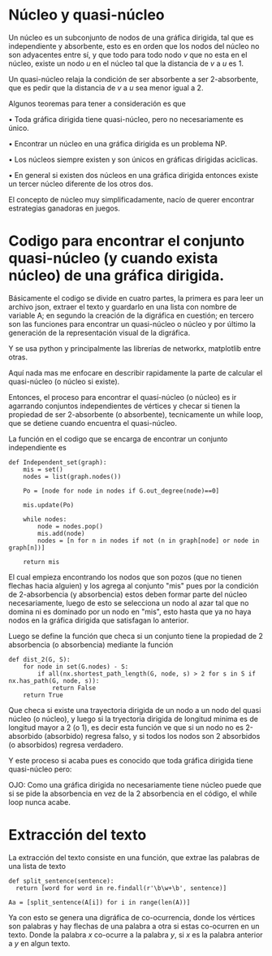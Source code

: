 # Núcleo y quasi-núcleo
Un núcleo es un subconjunto de nodos de una gráfica dirigida, tal que es independiente y absorbente, esto es en orden que los nodos del núcleo no son adyacentes entre sí, y que todo para todo nodo $v$ que no esta en el núcleo, existe un nodo $u$ en el núcleo tal que la distancia de $v$ a $u$ es 1.

Un quasi-núcleo relaja la condición de ser absorbente a ser 2-absorbente, que es pedir que la distancia de $v$ a $u$ sea menor igual a 2.

Algunos teoremas para tener a consideración es que

  $\bullet$ Toda gráfica dirigida tiene quasi-núcleo, pero no necesariamente es único.

  $\bullet$ Encontrar un núcleo en una gráfica dirigida es un problema NP.

  $\bullet$ Los núcleos siempre existen y son únicos en gráficas dirigidas aciclicas.

  $\bullet$ En general si existen dos núcleos en una gráfica dirigida entonces existe un tercer núcleo diferente de los otros dos.

El concepto de núcleo muy simplificadamente, nacío de querer encontrar estrategias ganadoras en juegos.

# Codigo para encontrar el conjunto quasi-núcleo (y cuando exista núcleo) de una gráfica dirigida.

Básicamente el codigo se divide en cuatro partes, la primera es para leer un archivo json, extraer el texto y guardarlo en una lista con nombre de variable A; en segundo la creación de la digráfica en cuestión; en tercero son las funciones para encontrar un quasi-núcleo o núcleo y por último la generación de la representación visual de la digráfica.

Y se usa python y principalmente las librerías de networkx, matplotlib entre otras.
  
Aquí nada mas me enfocare en describir rapidamente la parte de calcular el quasi-núcleo (o núcleo si existe).

Entonces, el proceso para encontrar el quasí-núcleo (o núcleo) es ir agarrando conjuntos independientes de vértices y checar si tienen la propiedad de ser 2-absorbente (o absorbente), tecnicamente un while loop, que se detiene cuando encuentra el quasi-núcleo.

La función en el codigo que se encarga de encontrar un conjunto independiente es 

    def Independent_set(graph):
        mis = set()
        nodes = list(graph.nodes())
    
        Po = [node for node in nodes if G.out_degree(node)==0]
    
        mis.update(Po)
    
        while nodes:
            node = nodes.pop()
            mis.add(node)
            nodes = [n for n in nodes if not (n in graph[node] or node in graph[n])]
    
        return mis

El cual empieza encontrando los nodos que son pozos (que no tienen flechas hacia alguien) y los agrega al conjunto "mis" pues por la condición de 2-absorbencia (y absorbencia) estos deben formar parte del núcleo necesariamente, luego de esto se selecciona un nodo al azar tal que no domina ni es dominado por un nodo en "mis", esto hasta que ya no haya nodos en la gráfica dirigida que satisfagan lo anterior.

Luego se define la función que checa si un conjunto tiene la propiedad de 2 absorbencia (o absorbencia) mediante la función
    
    def dist_2(G, S):
        for node in set(G.nodes) - S:
            if all(nx.shortest_path_length(G, node, s) > 2 for s in S if nx.has_path(G, node, s)):
                return False
        return True

Que checa si existe una trayectoria dirigida de un nodo a un nodo del quasi núcleo (o núcleo), y luego si la tryectoria dirigida de longitud minima es de longitud mayor a 2 (o 1), es decir esta función ve que si un nodo no es 2-absorbido (absorbido) regresa falso, y si todos los nodos son 2 absorbidos (o absorbidos) regresa verdadero.

Y este proceso si acaba pues es conocido que toda gráfica dirigida tiene quasi-núcleo pero:

OJO: Como una gráfica dirigida no necesariamente tiene núcleo puede que si se pide la absorbencia en vez de la 2 absorbencia en el código, el while loop nunca acabe.

# Extracción del texto

La extracción del texto consiste en una función, que extrae las palabras de una lista de texto

    def split_sentence(sentence):
      return [word for word in re.findall(r'\b\w+\b', sentence)]
    
    Aa = [split_sentence(A[i]) for i in range(len(A))]

Ya con esto se genera una digráfica de co-ocurrencia, donde los vértices son palabras y hay flechas de una palabra a otra si estas co-ocurren en un texto. Donde la palabra $x$ co-ocurre a la palabra $y$, si $x$ es la palabra anterior a $y$ en algun texto.
